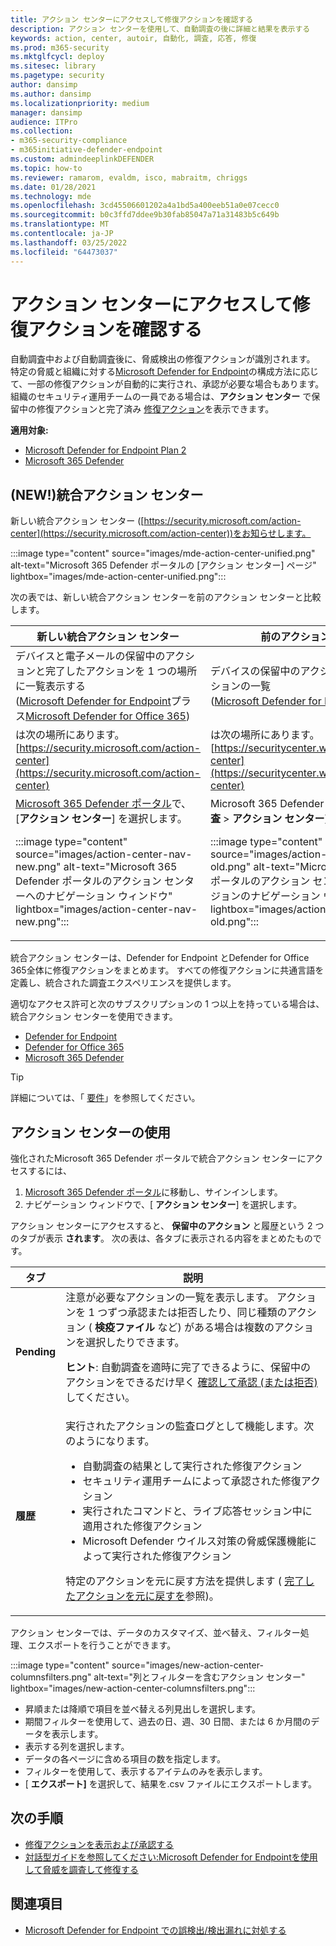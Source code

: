 ```yaml
---
title: アクション センターにアクセスして修復アクションを確認する
description: アクション センターを使用して、自動調査の後に詳細と結果を表示する
keywords: action, center, autoir, 自動化, 調査, 応答, 修復
ms.prod: m365-security
ms.mktglfcycl: deploy
ms.sitesec: library
ms.pagetype: security
author: dansimp
ms.author: dansimp
ms.localizationpriority: medium
manager: dansimp
audience: ITPro
ms.collection:
- m365-security-compliance
- m365initiative-defender-endpoint
ms.custom: admindeeplinkDEFENDER
ms.topic: how-to
ms.reviewer: ramarom, evaldm, isco, mabraitm, chriggs
ms.date: 01/28/2021
ms.technology: mde
ms.openlocfilehash: 3cd45506601202a4a1bd5a400eeb51a0e07cecc0
ms.sourcegitcommit: b0c3ffd7ddee9b30fab85047a71a31483b5c649b
ms.translationtype: MT
ms.contentlocale: ja-JP
ms.lasthandoff: 03/25/2022
ms.locfileid: "64473037"
---
```

# <a name="visit-the-action-center-to-see-remediation-actions"></a>アクション センターにアクセスして修復アクションを確認する

自動調査中および自動調査後に、脅威検出の修復アクションが識別されます。 特定の脅威と組織に対する[Microsoft Defender for Endpoint](/windows/security/threat-protection)の構成方法に応じて、一部の修復アクションが自動的に実行され、承認が必要な場合もあります。 組織のセキュリティ運用チームの一員である場合は、**アクション センター** で保留中の修復アクションと完了済み [修復アクション](manage-auto-investigation.md#remediation-actions)を表示できます。


**適用対象:**
- [Microsoft Defender for Endpoint Plan 2](https://go.microsoft.com/fwlink/p/?linkid=2154037)
- [Microsoft 365 Defender](https://go.microsoft.com/fwlink/?linkid=2118804)

## <a name="new-a-unified-action-center"></a>(NEW!)統合アクション センター


新しい統合アクション センター ([https://security.microsoft.com/action-center](https://security.microsoft.com/action-center))をお知らせします。

:::image type="content" source="images/mde-action-center-unified.png" alt-text="Microsoft 365 Defender ポータルの [アクション センター] ページ" lightbox="images/mde-action-center-unified.png":::

次の表では、新しい統合アクション センターを前のアクション センターと比較します。

|新しい統合アクション センター  |前のアクション センター  |
|---------|---------|
|デバイスと電子メールの保留中のアクションと完了したアクションを 1 つの場所に一覧表示する <br/>([Microsoft Defender for Endpoint](microsoft-defender-endpoint.md)プラス[Microsoft Defender for Office 365](/microsoft-365/security/office-365-security/office-365-atp))|デバイスの保留中のアクションと完了したアクションの一覧 <br/> ([Microsoft Defender for Endpoint](microsoft-defender-endpoint.md)のみ)   |
|は次の場所にあります。<br/>[https://security.microsoft.com/action-center](https://security.microsoft.com/action-center)         |は次の場所にあります。<br/>[https://securitycenter.windows.com/action-center](https://securitycenter.windows.com/action-center)     |
| <a href="https://go.microsoft.com/fwlink/p/?linkid=2077139" target="_blank">Microsoft 365 Defender ポータル</a>で、[**アクション センター**] を選択します。 <p>:::image type="content" source="images/action-center-nav-new.png" alt-text="Microsoft 365 Defender ポータルのアクション センターへのナビゲーション ウィンドウ" lightbox="images/action-center-nav-new.png"::: | Microsoft 365 Defender ポータルで、[**自動調査** > **アクション センター**] を選択します。 <p>:::image type="content" source="images/action-center-nav-old.png" alt-text="Microsoft 365 Defender ポータルのアクション センターへの以前のバージョンのナビゲーション ウィンドウ" lightbox="images/action-center-nav-old.png":::  |

統合アクション センターは、Defender for Endpoint とDefender for Office 365全体に修復アクションをまとめます。 すべての修復アクションに共通言語を定義し、統合された調査エクスペリエンスを提供します。

適切なアクセス許可と次のサブスクリプションの 1 つ以上を持っている場合は、統合アクション センターを使用できます。

- [Defender for Endpoint](microsoft-defender-endpoint.md)
- [Defender for Office 365](/microsoft-365/security/office-365-security/office-365-atp)
- [Microsoft 365 Defender](/microsoft-365/security/mtp/microsoft-threat-protection)

> [!TIP]
> 詳細については、「 [要件](/microsoft-365/security/mtp/prerequisites)」を参照してください。

## <a name="using-the-action-center"></a>アクション センターの使用

強化されたMicrosoft 365 Defender ポータルで統合アクション センターにアクセスするには、

1. <a href="https://go.microsoft.com/fwlink/p/?linkid=2077139" target="_blank">Microsoft 365 Defender ポータル</a>に移動し、サインインします。
2. ナビゲーション ウィンドウで、[ **アクション センター**] を選択します。

アクション センターにアクセスすると、 **保留中のアクション** と履歴という 2 つのタブが表示 **されます**。 次の表は、各タブに表示される内容をまとめたものです。

|タブ|説明|
|---|---|
|**Pending**|注意が必要なアクションの一覧を表示します。 アクションを 1 つずつ承認または拒否したり、同じ種類のアクション ( **検疫ファイル** など) がある場合は複数のアクションを選択したりできます。 <p> **ヒント**: 自動調査を適時に完了できるように、保留中のアクションをできるだけ早く [確認して承認 (または拒否)](manage-auto-investigation.md) してください。|
|**履歴**|実行されたアクションの監査ログとして機能します。次のようになります。 <ul><li>自動調査の結果として実行された修復アクション</li><li>セキュリティ運用チームによって承認された修復アクション</li><li>実行されたコマンドと、ライブ応答セッション中に適用された修復アクション</li><li>Microsoft Defender ウイルス対策の脅威保護機能によって実行された修復アクション</li></ul> <p> 特定のアクションを元に戻す方法を提供します ( [完了したアクションを元に戻すを](manage-auto-investigation.md#undo-completed-actions)参照)。|

アクション センターでは、データのカスタマイズ、並べ替え、フィルター処理、エクスポートを行うことができます。

:::image type="content" source="images/new-action-center-columnsfilters.png" alt-text="列とフィルターを含むアクション センター" lightbox="images/new-action-center-columnsfilters.png":::

- 昇順または降順で項目を並べ替える列見出しを選択します。
- 期間フィルターを使用して、過去の日、週、30 日間、または 6 か月間のデータを表示します。
- 表示する列を選択します。
- データの各ページに含める項目の数を指定します。
- フィルターを使用して、表示するアイテムのみを表示します。
- [ **エクスポート]** を選択して、結果を.csv ファイルにエクスポートします。

## <a name="next-steps"></a>次の手順

- [修復アクションを表示および承認する](manage-auto-investigation.md)
- [対話型ガイドを参照してください:Microsoft Defender for Endpointを使用して脅威を調査して修復する](https://aka.ms/MDATP-IR-Interactive-Guide)

## <a name="see-also"></a>関連項目

- [Microsoft Defender for Endpoint での誤検出/検出漏れに対処する](defender-endpoint-false-positives-negatives.md)
